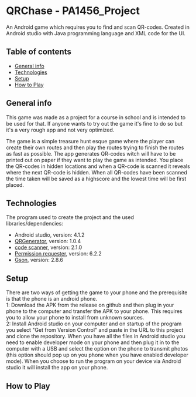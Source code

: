 # QRChase - PA1456_Project
An Android game which requires you to find and scan QR-codes. Created in Android studio with Java programming language and XML code for the UI.

## Table of contents
* [General info](#General-info)
* [Technologies](#Technologies)
* [Setup](#Setup)
* [How to Play](#How-to-Play)

## General info
This game was made as a project for a course in school and is intended to be used for that.
If anyone wants to try out the game it's fine to do so but it's a very rough app and not very optimized.

The game is a simple treasure hunt esque game where the player can create their own routes and then play the routes trying to finish the routes as fast as possible.
The app generates QR-codes witch will have to be printed out on paper if they want to play the game as intended.
You place the QR-codes in hidden locations and when a QR-code is scanned it reveals where the next QR-code is hidden.
When all QR-codes have been scanned the time taken will be saved as a highscore and the lowest time will be first placed.

## Technologies
The program used to create the project and the used libraries/dependencies:
* Android studio, version: 4.1.2
* [QRGenerator](https://github.com/androidmads/QRGenerator), version: 1.0.4
* [code scanner](https://github.com/yuriy-budiyev/code-scanner), version: 2.1.0
* [Permission requester](https://github.com/Karumi/Dexter), version: 6.2.2
* [Gson](https://github.com/google/gson), version: 2.8.6

## Setup
There are two ways of getting the game to your phone and the prerequisite is that the phone is an android phone.\
1: Download the APK from the release on github and then plug in your phone to the computer and transfer the APK to your phone.
This requires you to allow your phone to install from unknown sources.\
2: Install Android studio on your computer and on startup of the program you select "Get from Version Control" and paste in the URL to this project and clone the repository. When you have all the files in Android studio you need to enable developer mode on your phone and then plug it in to the computer with a USB and select the option on the phone to transmit photos (this option should pop up on you phone when you have enabled developer mode). When you choose to run the program on your device via Android studio it will install the app on your phone.

## How to Play
